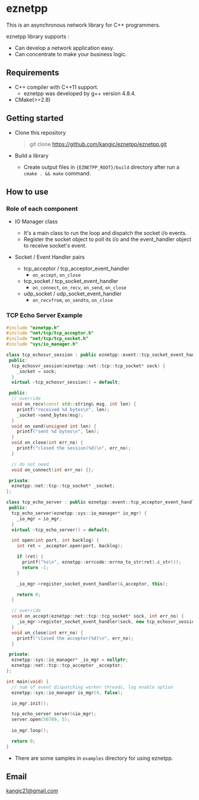 # eznetpp

This is an asynchronous network library for C++ programmers.

eznetpp library supports :
* Can develop a network application easy.
* Can concentrate to make your business logic.


## Requirements

* C++ compiler with C++11 support.
  - eznetpp was developed by g++ version 4.8.4.
* CMake(>=2.8)


## Getting started

* Clone this repository
  > git clone https://github.com/kangic/eznetpp/eznetpp.git

* Build a library
  * Create output files in `{EZNETPP_ROOT}/build` directory after run a `cmake . && make` command.


## How to use
### Role of each component

* IO Manager class
  * It's a main class to run the loop and dispatch the socket i/o events. 
  * Register the socket object to poll its i/o and the event_handler object to receive
  socket's event.

* Socket / Event Handler pairs
  * tcp_acceptor / tcp_acceptor_event_handler
    - `on_accept`, `on_close`
  * tcp_socket / tcp_socket_event_handler
    - `on_connect`, `on_recv`, `on_send`, `on_close`
  * udp_socket / udp_socket_event_handler
    - `on_recvfrom`, `on_sendto`, `on_close`

### TCP Echo Server Example

```cpp
#include "eznetpp.h"
#include "net/tcp/tcp_acceptor.h"
#include "net/tcp/tcp_socket.h"
#include "sys/io_manager.h"

class tcp_echosvr_session : public eznetpp::event::tcp_socket_event_handler {
 public:
  tcp_echosvr_session(eznetpp::net::tcp::tcp_socket* sock) {
    _socket = sock;
  }
  virtual ~tcp_echosvr_session() = default;

 public:
  // override
  void on_recv(const std::string& msg, int len) {
    printf("received %d bytes\n", len);
    _socket->send_bytes(msg);
  }
  void on_send(unsigned int len) {
    printf("sent %d bytes\n", len);
  }
  void on_close(int err_no) {
    printf("closed the session(%d)\n", err_no);
  }

  // do not need 
  void on_connect(int err_no) {};

 private:
  eznetpp::net::tcp::tcp_socket* _socket;
};

class tcp_echo_server : public eznetpp::event::tcp_acceptor_event_handler {
 public:
  tcp_echo_server(eznetpp::sys::io_manager* io_mgr) {
    _io_mgr = io_mgr;
  }
  virtual ~tcp_echo_server() = default;

  int open(int port, int backlog) {
    int ret = _acceptor.open(port, backlog);

    if (ret) {
      printf("%s\n", eznetpp::errcode::errno_to_str(ret).c_str());
      return -1;
    }

    _io_mgr->register_socket_event_handler(&_acceptor, this);

    return 0;
  }

  // override
  void on_accept(eznetpp::net::tcp::tcp_socket* sock, int err_no) {
    _io_mgr->register_socket_event_handler(sock, new tcp_echosvr_session(sock));
  }
  void on_close(int err_no) {
    printf("closed the acceptor(%d)\n", err_no);
  }

 private:
  eznetpp::sys::io_manager* _io_mgr = nullptr;
  eznetpp::net::tcp::tcp_acceptor _acceptor;
};

int main(void) {
  // num of event dispatching worker threads, log enable option
  eznetpp::sys::io_manager io_mgr(4, false);  

  io_mgr.init();

  tcp_echo_server server(&io_mgr);
  server.open(56789, 5);
  
  io_mgr.loop();

  return 0;
}
``` 

* There are some samples in `examples` directory for using eznetpp.

## Email
kangic21@gmail.com
